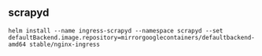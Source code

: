 ## scrapyd

```shell script
helm install --name ingress-scrapyd --namespace scrapyd --set defaultBackend.image.repository=mirrorgooglecontainers/defaultbackend-amd64 stable/nginx-ingress
```